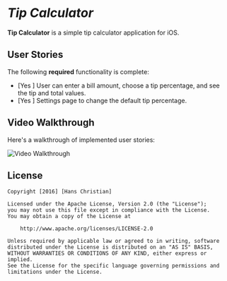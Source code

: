 # *Tip Calculator*

**Tip Calculator** is a simple tip calculator application for iOS.

## User Stories

The following **required** functionality is complete:

* [Yes ] User can enter a bill amount, choose a tip percentage, and see the tip and total values.
* [Yes ] Settings page to change the default tip percentage.

## Video Walkthrough 

Here's a walkthrough of implemented user stories:

<img src='http://i.imgur.com/zRnMUgf.gif' title='Video Walkthrough' width='' alt='Video Walkthrough' />

## License

    Copyright [2016] [Hans Christian]

    Licensed under the Apache License, Version 2.0 (the "License");
    you may not use this file except in compliance with the License.
    You may obtain a copy of the License at

        http://www.apache.org/licenses/LICENSE-2.0

    Unless required by applicable law or agreed to in writing, software
    distributed under the License is distributed on an "AS IS" BASIS,
    WITHOUT WARRANTIES OR CONDITIONS OF ANY KIND, either express or implied.
    See the License for the specific language governing permissions and
    limitations under the License.

